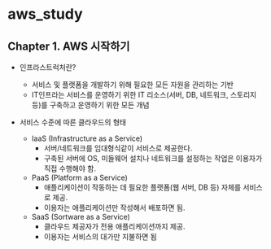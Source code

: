 # aws_study

## Chapter 1. AWS 시작하기

* 인프라스트럭처란?
  - 서비스 및 플랫폼을 개발하기 위해 필요한 모든 자원을 관리하는 기반
  - IT인프라는 서비스를 운영하기 위한 IT 리소스(서버, DB, 네트워크, 스토리지 등)를 구축하고 운영하기 위한 모든 개념

* 서비스 수준에 따른 클라우드의 형태
  - IaaS (Infrastructure as a Service)
    - 서버/네트워크를 임대형식같이 서비스로 제공한다. 
    - 구축된 서버에 OS, 미들웨어 설치나 네트워크를 설정하는 작업은 이용자가 직접 수행해야 함.
  - PaaS (Platform as a Service)
    - 애플리케이션이 작동하는 데 필요한 플랫폼(웹 서버, DB 등) 자체를 서비스로 제공. 
    - 이용자는 애플리케이션만 작성해서 배포하면 됨.
  - SaaS (Sortware as a Service)
    - 클라우드 제공자가 전용 애플리케이션까지 제공.
    - 이용자는 서비스의 대가만 지불하면 됨
